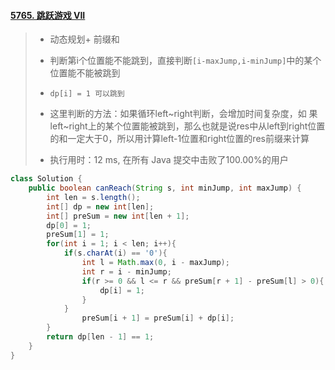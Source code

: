 #### [5765. 跳跃游戏 VII](https://leetcode-cn.com/problems/jump-game-vii/)

> - 动态规划+ 前缀和
> - 判断第i个位置能不能跳到，直接判断`[i-maxJump,i-minJump]`中的某个位置能不能被跳到
> - `dp[i] = 1 可以跳到`
> - 这里判断的方法：如果循环left~right判断，会增加时间复杂度，如 果left~right上的某个位置能被跳到，那么也就是说res中从left到right位置的和一定大于0，所以用计算left-1位置和right位置的res前缀来计算
>
> - 执行用时：12 ms, 在所有 Java 提交中击败了100.00%的用户

```java
class Solution {
    public boolean canReach(String s, int minJump, int maxJump) {
        int len = s.length();
        int[] dp = new int[len];
        int[] preSum = new int[len + 1];
        dp[0] = 1;
        preSum[1] = 1;
        for(int i = 1; i < len; i++){
            if(s.charAt(i) == '0'){
                int l = Math.max(0, i - maxJump);
                int r = i - minJump;
                if(r >= 0 && l <= r && preSum[r + 1] - preSum[l] > 0){
                    dp[i] = 1;
                }
            }
                preSum[i + 1] = preSum[i] + dp[i];
        }
        return dp[len - 1] == 1;
    }
}
```

